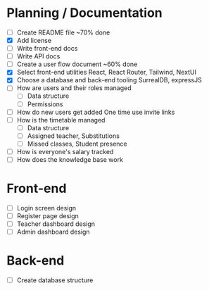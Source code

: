 # Planning / Documentation
- [ ] Create README file ~70% done
- [x] Add license
- [ ] Write front-end docs
- [ ] Write API docs
- [ ] Create a user flow document ~60% done
- [x] Select front-end utilities
	React, React Router, Tailwind, NextUI
- [x] Choose a database and back-end tooling
	SurrealDB, expressJS
- [ ] How are users and their roles managed 
	- [ ] Data structure
	- [ ] Permissions
- [ ] How do new users get added
	One time use invite links
- [ ] How is the timetable managed
	- [ ] Data structure
	- [ ] Assigned teacher, Substitutions
	- [ ] Missed classes, Student presence
- [ ] How is everyone's salary tracked
- [ ] How does the knowledge base work
# Front-end
- [ ] Login screen design
- [ ] Register page design
- [ ] Teacher dashboard design
- [ ] Admin dashboard design
# Back-end
- [ ] Create database structure